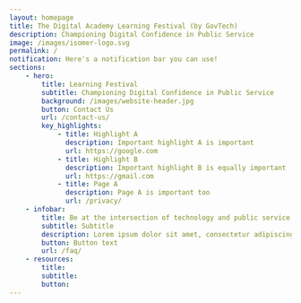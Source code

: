 ```yaml
---
layout: homepage
title: The Digital Academy Learning Festival (by GovTech)
description: Championing Digital Confidence in Public Service
image: /images/isomer-logo.svg
permalink: /
notification: Here's a notification bar you can use!
sections:
    - hero:
        title: Learning Festival
        subtitle: Championing Digital Confidence in Public Service
        background: /images/website-header.jpg
        button: Contact Us
        url: /contact-us/
        key_highlights:
            - title: Highlight A
              description: Important highlight A is important
              url: https://google.com
            - title: Highlight B
              description: Important highlight B is equally important
              url: https://gmail.com
            - title: Page A
              description: Page A is important too
              url: /privacy/
    - infobar:
        title: Be at the intersection of technology and public service
        subtitle: Subtitle
        description: Lorem ipsum dolor sit amet, consectetur adipiscing elit. Donec vehicula vel augue accumsan mattis. Nunc nec ultricies arcu, sed commodo elit. Quisque sapien libero, egestas id est ut, tincidunt iaculis mi. Sed sit amet tristique dolor, et fringilla dui. Nunc aliquet leo ex, at vehicula turpis fermentum vitae. Phasellus et efficitur eros. Vivamus convallis ex nunc, ac mattis erat auctor et. Mauris gravida non justo eu imperdiet. Aliquam condimentum et magna et varius. Ut porttitor magna nec nibh ornare bibendum. Vivamus eget urna volutpat, dignissim quam varius, fringilla nulla.
        button: Button text
        url: /faq/
    - resources:
        title: 
        subtitle: 
        button:
---
```



